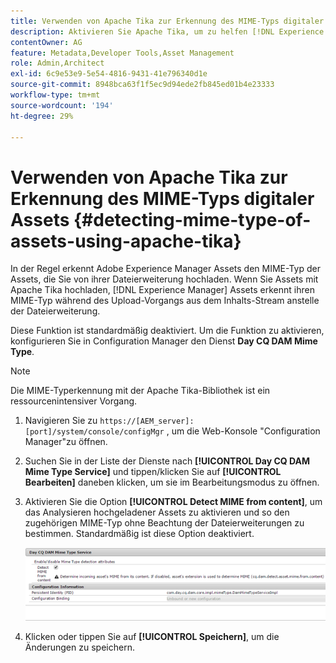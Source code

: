 ```yaml
---
title: Verwenden von Apache Tika zur Erkennung des MIME-Typs digitaler Assets
description: Aktivieren Sie Apache Tika, um zu helfen [!DNL Experience Manager] Assets erkennen den MIME-Typ von Assets aus dem Inhalts-Stream während des Upload-Vorgangs anstelle der Dateierweiterung.
contentOwner: AG
feature: Metadata,Developer Tools,Asset Management
role: Admin,Architect
exl-id: 6c9e53e9-5e54-4816-9431-41e796340d1e
source-git-commit: 8948bca63f1f5ec9d94ede2fb845ed01b4e23333
workflow-type: tm+mt
source-wordcount: '194'
ht-degree: 29%

---
```


# Verwenden von Apache Tika zur Erkennung des MIME-Typs digitaler Assets {#detecting-mime-type-of-assets-using-apache-tika}

In der Regel erkennt Adobe Experience Manager Assets den MIME-Typ der Assets, die Sie von ihrer Dateierweiterung hochladen. Wenn Sie Assets mit Apache Tika hochladen, [!DNL Experience Manager] Assets erkennt ihren MIME-Typ während des Upload-Vorgangs aus dem Inhalts-Stream anstelle der Dateierweiterung.

Diese Funktion ist standardmäßig deaktiviert.  Um die Funktion zu aktivieren, konfigurieren Sie in Configuration Manager den Dienst **Day CQ DAM Mime Type**.

>[!NOTE]
>
>Die MIME-Typerkennung mit der Apache Tika-Bibliothek ist ein ressourcenintensiver Vorgang.

1. Navigieren Sie zu `https://[AEM_server]:[port]/system/console/configMgr` , um die Web-Konsole &quot;Configuration Manager&quot;zu öffnen.
1. Suchen Sie in der Liste der Dienste nach **[!UICONTROL Day CQ DAM Mime Type Service]** und tippen/klicken Sie auf **[!UICONTROL Bearbeiten]** daneben klicken, um sie im Bearbeitungsmodus zu öffnen.

1. Aktivieren Sie die Option **[!UICONTROL Detect MIME from content]**, um das Analysieren hochgeladener Assets zu aktivieren und so den zugehörigen MIME-Typ ohne Beachtung der Dateierweiterungen zu bestimmen. Standardmäßig ist diese Option deaktiviert. 

   ![chlimage_1-333](assets/chlimage_1-333.png)

1. Klicken oder tippen Sie auf **[!UICONTROL Speichern]**, um die Änderungen zu speichern.
